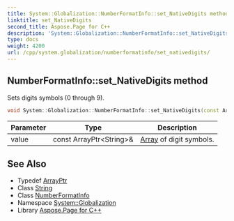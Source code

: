```yaml
---
title: System::Globalization::NumberFormatInfo::set_NativeDigits method
linktitle: set_NativeDigits
second_title: Aspose.Page for C++
description: 'System::Globalization::NumberFormatInfo::set_NativeDigits method. Sets digits symbols (0 through 9) in C++.'
type: docs
weight: 4200
url: /cpp/system.globalization/numberformatinfo/set_nativedigits/
---
```

## NumberFormatInfo::set_NativeDigits method


Sets digits symbols (0 through 9).

```cpp
void System::Globalization::NumberFormatInfo::set_NativeDigits(const ArrayPtr<String> &value)
```


| Parameter | Type | Description |
| --- | --- | --- |
| value | const ArrayPtr\<String\>\& | [Array](../../../system/array/) of digit symbols. |

## See Also

* Typedef [ArrayPtr](../../../system/arrayptr/)
* Class [String](../../../system/string/)
* Class [NumberFormatInfo](../)
* Namespace [System::Globalization](../../)
* Library [Aspose.Page for C++](../../../)
